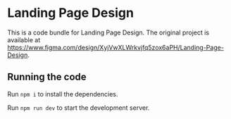 
  # Landing Page Design

  This is a code bundle for Landing Page Design. The original project is available at https://www.figma.com/design/XyjVwXLWrkvjfq5zox6aPH/Landing-Page-Design.

  ## Running the code

  Run `npm i` to install the dependencies.

  Run `npm run dev` to start the development server.
  